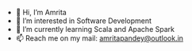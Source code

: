 - 👋 Hi, I’m Amrita
- 👀 I’m interested in Software Development
- 🌱 I’m currently learning Scala and Apache Spark
- 📫 Reach me on my mail: amritapandey@outlook.in 

<!---
amretapandey/amretapandey is a ✨ special ✨ repository because its `README.md` (this file) appears on your GitHub profile.
You can click the Preview link to take a look at your changes.
--->
